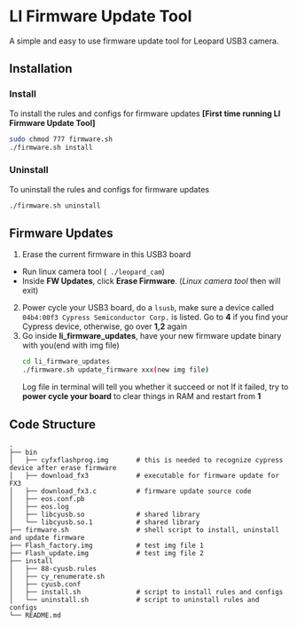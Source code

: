 # LI Firmware Update Tool
A simple and easy to use firmware update tool for Leopard USB3 camera.
## Installation
### Install
To install the rules and configs for firmware updates 
__[First time running LI Firmware Update Tool]__
```sh
sudo chmod 777 firmware.sh
./firmware.sh install 
```
### Uninstall
To uninstall the rules and configs for firmware updates
```sh
./firmware.sh uninstall
```
## Firmware Updates
1. Erase the current firmware in this USB3 board
  - Run linux camera tool (``` ./leopard_cam```)
  - Inside __FW Updates__, click __Erase Firmware__. (_Linux camera tool_ then will exit)
2. Power cycle your USB3 board, do a ```lsusb```, make sure a device called ```04b4:00f3 Cypress Semiconductor Corp.``` is listed. 
   Go to __4__ if you find your Cypress device, otherwise, go over __1,2__ again
3. Go inside __li_firmware_updates__, have your new firmware update binary with you(end with img file)
    ```sh
    cd li_firmware_updates
    ./firmware.sh update_firmware xxx(new img file)
    ```
    Log file in terminal will tell you whether it succeed or not
    If it failed, try to __power cycle your board__ to clear things in RAM and restart from __1__

## Code Structure
```
.
├── bin
│   ├── cyfxflashprog.img       # this is needed to recognize cypress device after erase firmware
│   ├── download_fx3            # executable for firmware update for FX3
│   ├── download_fx3.c          # firmware update source code
│   ├── eos.conf.pb
│   ├── eos.log
│   ├── libcyusb.so             # shared library
│   └── libcyusb.so.1           # shared library
├── firmware.sh                 # shell script to install, uninstall and update firmware
├── Flash_factory.img           # test img file 1
├── Flash_update.img            # test img file 2
├── install
│   ├── 88-cyusb.rules          
│   ├── cy_renumerate.sh
│   ├── cyusb.conf
│   ├── install.sh              # script to install rules and configs
│   └── uninstall.sh            # script to uninstall rules and configs
└── README.md                   
```